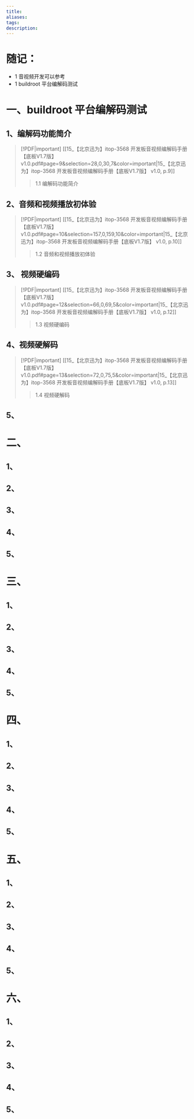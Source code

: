 ```yaml
---
title: 
aliases: 
tags: 
description:
---
```


# 随记：

- 1 音视频开发可以参考
- 1 buildroot 平台编解码测试

# 一、buildroot 平台编解码测试
## 1、编解码功能简介
> [!PDF|important] [[15_【北京迅为】itop-3568 开发板音视频编解码手册【底板V1.7版】 v1.0.pdf#page=9&selection=28,0,30,7&color=important|15_【北京迅为】itop-3568 开发板音视频编解码手册【底板V1.7版】 v1.0, p.9]]
> > 1.1 编解码功能简介
> 
> 

### 


### 


### 


## 2、音频和视频播放初体验
> [!PDF|important] [[15_【北京迅为】itop-3568 开发板音视频编解码手册【底板V1.7版】 v1.0.pdf#page=10&selection=157,0,159,10&color=important|15_【北京迅为】itop-3568 开发板音视频编解码手册【底板V1.7版】 v1.0, p.10]]
> > 1.2 音频和视频播放初体验
> 
> 

### 


### 


### 



## 3、 视频硬编码
> [!PDF|important] [[15_【北京迅为】itop-3568 开发板音视频编解码手册【底板V1.7版】 v1.0.pdf#page=12&selection=66,0,69,5&color=important|15_【北京迅为】itop-3568 开发板音视频编解码手册【底板V1.7版】 v1.0, p.12]]
> > 1.3 视频硬编码
> 
> 
### 


### 


### 



## 4、视频硬解码
> [!PDF|important] [[15_【北京迅为】itop-3568 开发板音视频编解码手册【底板V1.7版】 v1.0.pdf#page=13&selection=72,0,75,5&color=important|15_【北京迅为】itop-3568 开发板音视频编解码手册【底板V1.7版】 v1.0, p.13]]
> > 1.4 视频硬解码
> 
> 
### 


### 


### 




## 5、
### 


### 


### 







# 二、

## 1、
### 


### 


### 


## 2、

### 


### 


### 



## 3、
### 


### 


### 



## 4、
### 


### 


### 




## 5、
### 


### 


### 




# 三、

## 1、
### 


### 


### 


## 2、

### 


### 


### 



## 3、
### 


### 


### 



## 4、
### 


### 


### 




## 5、
### 


### 


### 



# 四、

## 1、
### 


### 


### 


## 2、

### 


### 


### 



## 3、
### 


### 


### 



## 4、
### 


### 


### 




## 5、
### 


### 


### 









# 五、

## 1、
### 


### 


### 


## 2、

### 


### 


### 



## 3、
### 


### 


### 



## 4、
### 


### 


### 




## 5、
### 


### 


### 




# 六、

## 1、
### 


### 


### 


## 2、

### 


### 


### 



## 3、
### 


### 


### 



## 4、
### 


### 


### 




## 5、
### 


### 


### 
